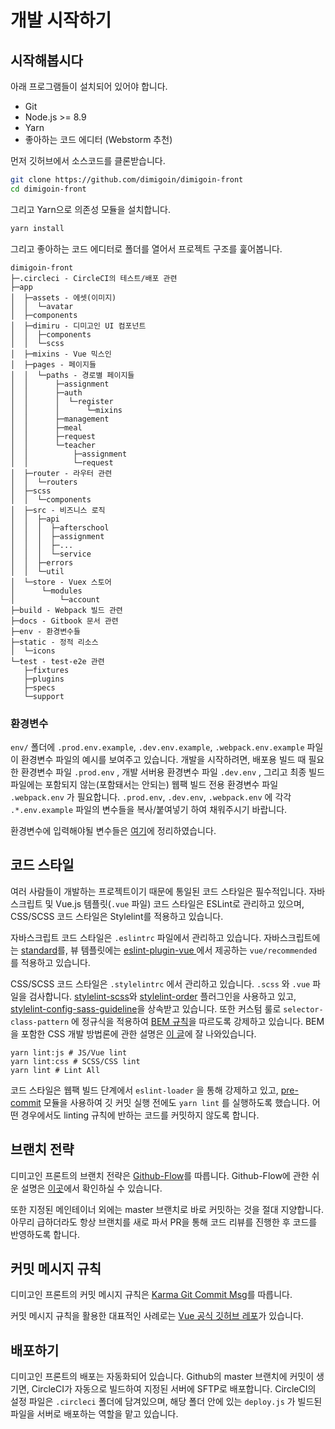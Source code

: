 # 개발 시작하기

## 시작해봅시다

아래 프로그램들이 설치되어 있어야 합니다.

* Git
* Node.js &gt;= 8.9
* Yarn
* 좋아하는 코드 에디터 \(Webstorm 추천\)

먼저 깃허브에서 소스코드를 클론받습니다.

```bash
git clone https://github.com/dimigoin/dimigoin-front
cd dimigoin-front
```

그리고 Yarn으로 의존성 모듈을 설치합니다.

```bash
yarn install
```

 그리고 좋아하는 코드 에디터로 폴더를 열어서 프로젝트 구조를 훑어봅니다.

```text
dimigoin-front
├─.circleci - CircleCI의 테스트/배포 관련
├─app
│  ├─assets - 에셋(이미지)
│  │  └─avatar
│  ├─components
│  ├─dimiru - 디미고인 UI 컴포넌트
│  │  ├─components
│  │  └─scss
│  ├─mixins - Vue 믹스인
│  ├─pages - 페이지들
│  │  └─paths - 경로별 페이지들
│  │      ├─assignment
│  │      ├─auth
│  │      │  └─register
│  │      │      └─mixins
│  │      ├─management
│  │      ├─meal
│  │      ├─request
│  │      └─teacher
│  │          ├─assignment
│  │          └─request
│  ├─router - 라우터 관련
│  │  └─routers
│  ├─scss
│  │  └─components
│  ├─src - 비즈니스 로직
│  │  ├─api
│  │  │  ├─afterschool
│  │  │  ├─assignment
│  │  │  ├─...
│  │  │  └─service
│  │  ├─errors
│  │  └─util
│  └─store - Vuex 스토어
│      └─modules
│          └─account
├─build - Webpack 빌드 관련
├─docs - Gitbook 문서 관련
├─env - 환경변수들
├─static - 정적 리소스
│  └─icons
└─test - test-e2e 관련
   ├─fixtures
   ├─plugins
   ├─specs
   └─support
```

### 환경변수

`env/` 폴더에 `.prod.env.example`, `.dev.env.example`, `.webpack.env.example` 파일이 환경변수 파일의 예시를 보여주고 있습니다. 개발을 시작하려면, 배포용 빌드 때 필요한 환경변수 파일 `.prod.env` , 개발 서버용 환경변수 파일 `.dev.env` , 그리고 최종 빌드 파일에는 포함되지 않는\(포함돼서는 안되는\) 웹팩 빌드 전용 환경변수 파일 `.webpack.env` 가 필요합니다. `.prod.env`, `.dev.env`, `.webpack.env` 에 각각 `.*.env.example` 파일의 변수들을 복사/붙여넣기 하여 채워주시기 바랍니다.

환경변수에 입력해야될 변수들은 [여기](etcs/env-setting.md)에 정리하였습니다.

## 코드 스타일

여러 사람들이 개발하는 프로젝트이기 때문에 통일된 코드 스타일은 필수적입니다. 자바스크립트 및 Vue.js 템플릿\(`.vue` 파일\) 코드 스타일은 ESLint로 관리하고 있으며, CSS/SCSS 코드 스타일은 Stylelint를 적용하고 있습니다.

자바스크립트 코드 스타일은 `.eslintrc` 파일에서 관리하고 있습니다. 자바스크립트에는 [standard](https://standardjs.com/)를, 뷰 템플릿에는 [eslint-plugin-vue ](https://www.npmjs.com/package/eslint-plugin-vue)에서 제공하는  `vue/recommended` 를 적용하고 있습니다. 

CSS/SCSS 코드 스타일은 `.stylelintrc` 에서 관리하고 있습니다. `.scss` 와 `.vue` 파일을 검사합니다. [stylelint-scss](https://www.npmjs.com/package/stylelint-scss)와 [stylelint-order](https://www.npmjs.com/package/stylelint-order) 플러그인을 사용하고 있고, [stylelint-config-sass-guideline](https://www.npmjs.com/package/stylelint-config-sass-guidelines)을 상속받고 있습니다. 또한 커스텀 룰로 `selector-class-pattern` 에 정규식을 적용하여 [BEM 규칙](http://getbem.com/)을 따르도록 강제하고 있습니다. BEM을 포함한 CSS 개발 방법론에 관한 설명은 [이 글](http://wit.nts-corp.com/2015/04/16/3538)에 잘 나와있습니다.

```text
yarn lint:js # JS/Vue lint
yarn lint:css # SCSS/CSS lint
yarn lint # Lint All
```

코드 스타일은 웹팩 빌드 단계에서 `eslint-loader` 을 통해 강제하고 있고, [pre-commit](https://www.npmjs.com/package/pre-commit) 모듈을 사용하여 깃 커밋 실행 전에도 `yarn lint` 를 실행하도록 했습니다. 어떤 경우에서도 linting 규칙에 반하는 코드를 커밋하지 않도록 합니다.

## 브랜치 전략

디미고인 프론트의 브랜치 전략은 [Github-Flow](https://githubflow.github.io/)를 따릅니다. Github-Flow에 관한 쉬운 설명은 [이곳](https://ujuc.github.io/2015/12/16/git-flow-github-flow-gitlab-flow/)에서 확인하실 수 있습니다.

또한 지정된 메인테이너 외에는 master 브랜치로 바로 커밋하는 것을 절대 지양합니다. 아무리 급하더라도 항상 브랜치를 새로 파서 PR을 통해 코드 리뷰를 진행한 후 코드를 반영하도록 합니다.

## 커밋 메시지 규칙

디미고인 프론트의 커밋 메시지 규칙은 [Karma Git Commit Msg](https://karma-runner.github.io/3.0/dev/git-commit-msg.html)를 따릅니다.

커밋 메시지 규칙을 활용한 대표적인 사례로는 [Vue 공식 깃허브 레포](https://github.com/vuejs/vue)가 있습니다.

## 배포하기

디미고인 프론트의 배포는 자동화되어 있습니다. Github의 master 브랜치에 커밋이 생기면, CircleCI가 자동으로 빌드하여 지정된 서버에 SFTP로 배포합니다. CircleCI의 설정 파일은 `.circleci` 폴더에 담겨있으며, 해당 폴더 안에 있는 `deploy.js` 가 빌드된 파일을 서버로 배포하는 역할을 맡고 있습니다.


